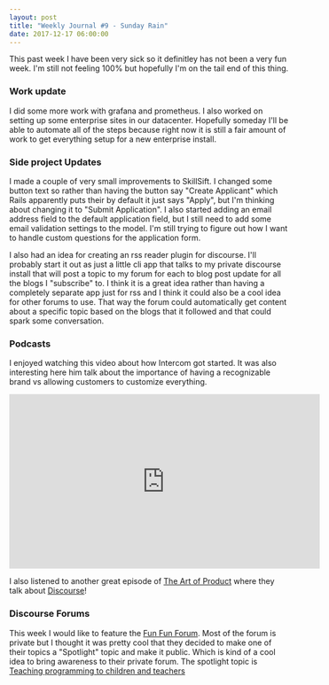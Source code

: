 ```yaml
---
layout: post
title: "Weekly Journal #9 - Sunday Rain"
date: 2017-12-17 06:00:00
---
```


This past week I have been very sick so it definitley has not been a very fun
week. I'm still not feeling 100% but hopefully I'm on the tail end of this
thing.

### Work update

I did some more work with grafana and prometheus. I also worked on setting up some
enterprise sites in our datacenter. Hopefully someday I'll be able to automate
all of the steps because right now it is still a fair amount of work to get
everything setup for a new enterprise install.

### Side project Updates

I made a couple of very small improvements to SkillSift. I changed some button
text so rather than having the button say "Create Applicant" which Rails
apparently puts their by default it just says "Apply", but I'm thinking about
changing it to "Submit Application". I also started adding an email address
field to the default application field, but I still need to add some email
validation settings to the model. I'm still trying to figure out how I want to
handle custom questions for the application form.

I also had an idea for creating an rss reader plugin for discourse. I'll
probably start it out as just a little cli app that talks to my private
discourse install that will post a topic to my forum for each to blog post
update for all the blogs I "subscribe" to. I think it is a great idea rather
than having a completely separate app just for rss and I think it could also be
a cool idea for other forums to use. That way the forum could automatically get
content about a specific topic based on the blogs that it followed and that
could spark some conversation.

### Podcasts

I enjoyed watching this video about how Intercom got started. It was also
interesting here him talk about the importance of having a recognizable brand
vs allowing customers to customize everything.
<iframe width="560" height="315" src="https://www.youtube.com/embed/P6pQyB6ACrk"
frameborder="0" gesture="media" allow="encrypted-media"
allowfullscreen></iframe>

I also listened to another great episode of [The Art of
Product](http://artofproductpodcast.com/episode-27) where they talk about
[Discourse](http://discourse.org)!

### Discourse Forums

This week I would like to feature the [Fun Fun
Forum](https://www.funfunforum.com/). Most of the forum is private but I thought
it was pretty cool that they decided to make one of their topics a "Spotlight"
topic and make it public. Which is kind of a cool idea to bring awareness to
their private forum. The spotlight topic is [Teaching programming to children
and
teachers](https://www.funfunforum.com/t/teaching-programming-to-children-and-teachers/3380)
